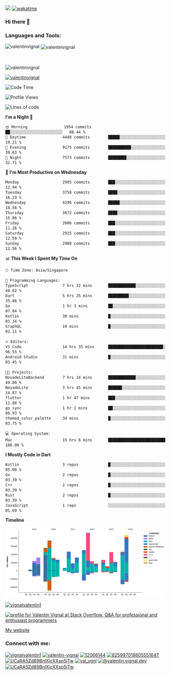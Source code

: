 
![](https://komarev.com/ghpvc/?username=valentinvignal&label=Profile%20views&color=0e75b6&style=flat)
[![wakatime](https://wakatime.com/badge/user/a700230c-ba51-4378-8fbc-fbcb542401ed.svg)](https://wakatime.com/@a700230c-ba51-4378-8fbc-fbcb542401ed)

### Hi there 👋

<h3 align="left">Languages and Tools:</h3>


<p><img align="left" src="https://github-readme-stats.vercel.app/api?username=ValentinVignal&count_private=true&show_icons=true&theme=dark" alt="valentinvignal" /></p>

<p>&nbsp;<img align="center" src="https://github-readme-stats.vercel.app/api/top-langs/?username=ValentinVignal&hide=jupyter%20notebook&layout=compact&theme=dark" alt="valentinvignal" /></p>

<br/>

<p><img align="center" src="https://github-readme-streak-stats.herokuapp.com/?user=valentinvignal&theme=dark" alt="valentinvignal" /></p>


<p align="left"> <a href="https://github.com/ryo-ma/github-profile-trophy"><img src="https://github-profile-trophy.vercel.app/?username=valentinvignal&theme=darkhub" alt="valentinvignal" /></a> </p>

<!--START_SECTION:waka-->
![Code Time](http://img.shields.io/badge/Code%20Time-2%2C692%20hrs%2022%20mins-blue)

![Profile Views](http://img.shields.io/badge/Profile%20Views-2-blue)

![Lines of code](https://img.shields.io/badge/From%20Hello%20World%20I%27ve%20Written-3.9%20million%20lines%20of%20code-blue)

**I'm a Night 🦉** 

```text
🌞 Morning                1954 commits        ██░░░░░░░░░░░░░░░░░░░░░░░   08.44 % 
🌆 Daytime                4448 commits        █████░░░░░░░░░░░░░░░░░░░░   19.21 % 
🌃 Evening                9175 commits        ██████████░░░░░░░░░░░░░░░   39.63 % 
🌙 Night                  7573 commits        ████████░░░░░░░░░░░░░░░░░   32.71 % 
```
📅 **I'm Most Productive on Wednesday** 

```text
Monday                   2995 commits        ███░░░░░░░░░░░░░░░░░░░░░░   12.94 % 
Tuesday                  3758 commits        ████░░░░░░░░░░░░░░░░░░░░░   16.23 % 
Wednesday                4296 commits        █████░░░░░░░░░░░░░░░░░░░░   18.56 % 
Thursday                 3672 commits        ████░░░░░░░░░░░░░░░░░░░░░   15.86 % 
Friday                   2606 commits        ███░░░░░░░░░░░░░░░░░░░░░░   11.26 % 
Saturday                 2915 commits        ███░░░░░░░░░░░░░░░░░░░░░░   12.59 % 
Sunday                   2908 commits        ███░░░░░░░░░░░░░░░░░░░░░░   12.56 % 
```


📊 **This Week I Spent My Time On** 

```text
🕑︎ Time Zone: Asia/Singapore

💬 Programming Languages: 
TypeScript               7 hrs 22 mins       ████████████░░░░░░░░░░░░░   48.82 % 
Dart                     5 hrs 25 mins       █████████░░░░░░░░░░░░░░░░   35.86 % 
Go                       1 hr 3 mins         ██░░░░░░░░░░░░░░░░░░░░░░░   07.04 % 
Kotlin                   30 mins             █░░░░░░░░░░░░░░░░░░░░░░░░   03.34 % 
GraphQL                  19 mins             █░░░░░░░░░░░░░░░░░░░░░░░░   02.11 % 

🔥 Editors: 
VS Code                  14 hrs 35 mins      ████████████████████████░   96.55 % 
Android Studio           31 mins             █░░░░░░░░░░░░░░░░░░░░░░░░   03.45 % 

🐱‍💻 Projects: 
NovadeLiteBackend        7 hrs 24 mins       ████████████░░░░░░░░░░░░░   49.00 % 
NovadeLite               3 hrs 45 mins       ██████░░░░░░░░░░░░░░░░░░░   24.87 % 
flutter                  1 hr 47 mins        ███░░░░░░░░░░░░░░░░░░░░░░   11.88 % 
go_sync                  1 hr 2 mins         ██░░░░░░░░░░░░░░░░░░░░░░░   06.93 % 
themed_color_palette     34 mins             █░░░░░░░░░░░░░░░░░░░░░░░░   03.75 % 

💻 Operating System: 
Mac                      15 hrs 6 mins       █████████████████████████   100.00 % 
```

**I Mostly Code in Dart** 

```text
Kotlin                   3 repos             █░░░░░░░░░░░░░░░░░░░░░░░░   05.08 % 
Go                       2 repos             █░░░░░░░░░░░░░░░░░░░░░░░░   03.39 % 
C++                      2 repos             █░░░░░░░░░░░░░░░░░░░░░░░░   03.39 % 
Rust                     2 repos             █░░░░░░░░░░░░░░░░░░░░░░░░   03.39 % 
JavaScript               1 repo              ░░░░░░░░░░░░░░░░░░░░░░░░░   01.69 % 
```



**Timeline**

![Lines of Code chart](https://raw.githubusercontent.com/ValentinVignal/ValentinVignal/main/assets/bar_graph.png)


<!--END_SECTION:waka-->

<p align="left"> <a href="https://twitter.com/vignalvalentin1" target="blank"><img src="https://img.shields.io/twitter/follow/vignalvalentin1?logo=twitter" alt="vignalvalentin1" /></a> </p>

<a href="https://stackoverflow.com/users/12066144/valentin-vignal"><img src="https://stackexchange.com/users/flair/16694563.png?theme=dark" width="208" height="58" alt="profile for Valentin Vignal at Stack Overflow, Q&amp;A for professional and enthusiast programmers" title="profile for Valentin Vignal at Stack Overflow, Q&amp;A for professional and enthusiast programmers"></a>

[My website](https://valentinvignal.github.io/portfolio/)

<h3 align="left">Connect with me:</h3>
<p align="left">
<a href="https://twitter.com/vignalvalentin1" target="blank"><img align="center" src="https://raw.githubusercontent.com/rahuldkjain/github-profile-readme-generator/master/src/images/icons/Social/twitter.svg" alt="vignalvalentin1" height="30" width="40" /></a>
<a href="https://linkedin.com/in/valentin-vignal" target="blank"><img align="center" src="https://raw.githubusercontent.com/rahuldkjain/github-profile-readme-generator/master/src/images/icons/Social/linked-in-alt.svg" alt="valentin-vignal" height="30" width="40" /></a>
<a href="https://stackoverflow.com/users/12066144" target="blank"><img align="center" src="https://raw.githubusercontent.com/rahuldkjain/github-profile-readme-generator/master/src/images/icons/Social/stack-overflow.svg" alt="12066144" height="30" width="40" /></a>
<a href="https://discordapp.com/users/825997018605551647" target="blank"><img align="center" src="https://raw.githubusercontent.com/rahuldkjain/github-profile-readme-generator/master/src/images/icons/Social/discord.svg" alt="825997018605551647" height="30" width="40" /></a>
<a href="https://www.reddit.com/user/ValentinVignal" target="blank"><img align="center" src="https://raw.githubusercontent.com/rahuldkjain/github-profile-readme-generator/master/src/images/icons/Social/reddit.svg" alt="UCaRA5Zd89BnlXicXXsp5jTw" height="30" width="40" /></a>
<a href="https://instagram.com/valentin_vignal" target="blank"><img align="center" src="https://raw.githubusercontent.com/rahuldkjain/github-profile-readme-generator/master/src/images/icons/Social/instagram.svg" alt="val_vgnl" height="30" width="40" /></a>
<a href="https://medium.com/@valentin.vignal.dev" target="blank"><img align="center" src="https://raw.githubusercontent.com/rahuldkjain/github-profile-readme-generator/master/src/images/icons/Social/medium.svg" alt="@valentin.vignal.dev" height="30" width="40" /></a>
<a href="https://www.youtube.com/channel/UCaRA5Zd89BnlXicXXsp5jTw" target="blank"><img align="center" src="https://raw.githubusercontent.com/rahuldkjain/github-profile-readme-generator/master/src/images/icons/Social/youtube.svg" alt="UCaRA5Zd89BnlXicXXsp5jTw" height="30" width="40" /></a>
</p>



